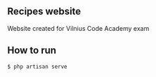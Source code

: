 ## Recipes website

Website created for Vilnius Code Academy exam

## How to run

```
$ php artisan serve
```
